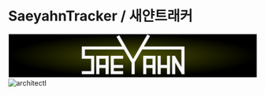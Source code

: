 # SaeyahnTracker / 새얀트래커
![logosvg_inkscape](logosvg_inkscape.svg)
![architectl](https://github.com/user-attachments/assets/ff5a6da3-331e-4ff0-9b23-ef19cfa9fd1b)